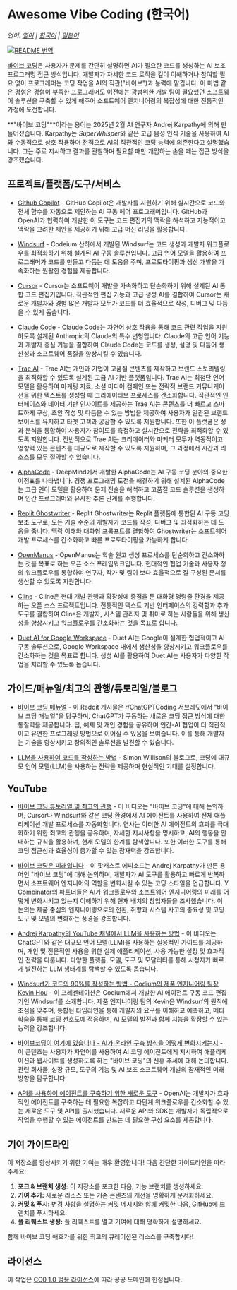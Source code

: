 # Awesome Vibe Coding (한국어)

*언어: [영어](README.md) | [한국어](README.ko.md) | [일본어](README.ja.md)*

[![README 번역](https://github.com/roboco-io/awesome-vibecoding/actions/workflows/translate-readme.yml/badge.svg)](https://github.com/roboco-io/awesome-vibecoding/actions/workflows/translate-readme.yml)

[바이브 코딩](https://en.wikipedia.org/wiki/Vibe_coding)은 사용자가 문제를 간단히 설명하면 AI가 필요한 코드를 생성하는 AI 보조 프로그래밍 접근 방식입니다. 개발자가 자세한 코드 로직을 깊이 이해하거나 참여할 필요 없이 프로그래머는 코딩 작업을 AI의 직관("바이브")과 능력에 맡깁니다. 이 마법 같은 경험은 경험이 부족한 프로그래머도 이전에는 광범위한 개발 팀이 필요했던 소프트웨어 솔루션을 구축할 수 있게 해주어 소프트웨어 엔지니어링의 복잡성에 대한 전통적인 가정에 도전합니다.

**"바이브 코딩"**이라는 용어는 2025년 2월 AI 연구자 Andrej Karpathy에 의해 만들어졌습니다. Karpathy는 *SuperWhisper*와 같은 고급 음성 인식 기술을 사용하여 AI와 수동적으로 상호 작용하며 전적으로 AI의 직관적인 코딩 능력에 의존한다고 설명했습니다. 그는 주로 지시하고 결과를 관찰하며 필요할 때만 개입하는 손을 떼는 접근 방식을 강조했습니다.

## 프로젝트/플랫폼/도구/서비스

- [Github Copilot](https://github.com/features/copilot) - GitHub Copilot은 개발자를 지원하기 위해 실시간으로 코드와 전체 함수를 자동으로 제안하는 AI 구동 페어 프로그래머입니다. GitHub과 OpenAI가 협력하여 개발한 이 도구는 코드 편집기의 맥락을 해석하고 지능적이고 맥락을 고려한 제안을 제공하기 위해 고급 머신 러닝을 활용합니다.

- [Windsurf](https://codeium.com/windsurf) - Codeium 산하에서 개발된 Windsurf는 코드 생성과 개발자 워크플로우를 최적화하기 위해 설계된 AI 구동 솔루션입니다. 고급 언어 모델을 활용하여 프로그래머가 코드를 만들고 다듬는 데 도움을 주며, 프로토타이핑과 생산 개발을 가속화하는 원활한 경험을 제공합니다.

- [Cursor](https://www.cursor.com/) - Cursor는 소프트웨어 개발을 가속화하고 단순화하기 위해 설계된 AI 통합 코드 편집기입니다. 직관적인 편집 기능과 고급 생성 AI를 결합하여 Cursor는 새로운 개발자와 경험 많은 개발자 모두가 코드를 더 효율적으로 작성, 디버그 및 다듬을 수 있게 돕습니다.

- [Claude Code](https://docs.anthropic.com/en/docs/agents-and-tools/claude-code/overview) - Claude Code는 자연어 상호 작용을 통해 코드 관련 작업을 지원하도록 설계된 Anthropic의 Claude의 특수 변형입니다. Claude의 고급 언어 기능과 개발자 중심 기능을 결합하여 Claude Code는 코드를 생성, 설명 및 다듬어 생산성과 소프트웨어 품질을 향상시킬 수 있습니다.

- [Trae AI](https://www.futuretools.io/tools/trae-ai) - Trae AI는 개인과 기업이 고품질 콘텐츠를 제작하고 브랜드 스토리텔링을 최적화할 수 있도록 설계된 고급 AI 기반 플랫폼입니다. Trae AI는 최첨단 언어 모델을 활용하여 마케팅 자료, 소셜 미디어 캠페인 또는 전략적 브랜드 커뮤니케이션을 위한 텍스트를 생성할 때 크리에이티브 프로세스를 간소화합니다. 직관적인 인터페이스와 데이터 기반 인사이트를 제공하는 Trae AI는 콘텐츠를 더 빠르고 스마트하게 구상, 초안 작성 및 다듬을 수 있는 방법을 제공하여 사용자가 일관된 브랜드 보이스를 유지하고 타겟 고객과 공감할 수 있도록 지원합니다. 또한 이 플랫폼은 성과 분석을 통합하여 사용자가 참여도를 측정하고 실시간으로 전략을 최적화할 수 있도록 지원합니다. 전반적으로 Trae AI는 크리에이터와 마케터 모두가 역동적이고 영향력 있는 콘텐츠를 대규모로 제작할 수 있도록 지원하며, 그 과정에서 시간과 리소스를 모두 절약할 수 있습니다.

- [AlphaCode](https://alphacode.deepmind.com/) - DeepMind에서 개발한 AlphaCode는 AI 구동 코딩 분야의 중요한 이정표를 나타냅니다. 경쟁 프로그래밍 도전을 해결하기 위해 설계된 AlphaCode는 고급 언어 모델을 활용하여 문제 진술을 해석하고 고품질 코드 솔루션을 생성하며 인간 프로그래머와 유사한 추론 단계를 수행합니다.

- [Replit Ghostwriter](https://replit.com/learn/intro-to-ghostwriter) - Replit Ghostwriter는 Replit 플랫폼에 통합된 AI 구동 코딩 보조 도구로, 모든 기술 수준의 개발자가 코드를 작성, 디버그 및 최적화하는 데 도움을 줍니다. 맥락 이해와 대화형 프롬프트를 결합하여 Ghostwriter는 소프트웨어 개발 프로세스를 간소화하고 빠른 프로토타이핑을 가능하게 합니다.

- [OpenManus](https://github.com/mannaandpoem/OpenManus) - OpenManus는 학술 원고 생성 프로세스를 단순화하고 간소화하는 것을 목표로 하는 오픈 소스 프레임워크입니다. 현대적인 협업 기술과 사용자 정의 워크플로우를 통합하여 연구자, 작가 및 팀이 보다 효율적으로 잘 구성된 문서를 생산할 수 있도록 지원합니다.

- [Cline](https://github.com/cline/cline) - Cline은 현대 개발 관행과 확장성에 중점을 둔 대화형 명령줄 환경을 제공하는 오픈 소스 프로젝트입니다. 전통적인 텍스트 기반 인터페이스의 강력함과 추가 도구를 결합하여 Cline은 개발자, 시스템 관리자 및 취미로 하는 사람들을 위해 생산성을 향상시키고 워크플로우를 간소화하는 것을 목표로 합니다.

- [Duet AI for Google Workspace](https://workspace.google.com/blog/product-announcements/duet-ai?hl=en) - Duet AI는 Google이 설계한 협업적이고 AI 구동 솔루션으로, Google Workspace 내에서 생산성을 향상시키고 워크플로우를 간소화하는 것을 목표로 합니다. 생성 AI를 활용하여 Duet AI는 사용자가 다양한 작업을 처리할 수 있도록 돕습니다.

## 가이드/매뉴얼/최고의 관행/튜토리얼/블로그

- [바이브 코딩 매뉴얼](https://www.reddit.com/r/ChatGPTCoding/comments/1j5l4xw/vibe_coding_manual/) - 이 Reddit 게시물은 r/ChatGPTCoding 서브레딧에서 "바이브 코딩 매뉴얼"을 탐구하며, ChatGPT가 구동하는 새로운 코딩 접근 방식에 대한 통찰력을 제공합니다. 팁, 예제 및 개인 경험을 공유하며 인간-AI 협업이 더 직관적이고 유연한 프로그래밍 방법으로 이어질 수 있음을 보여줍니다. 이를 통해 개발자는 기술을 향상시키고 창의적인 솔루션을 발견할 수 있습니다.

- [LLM을 사용하여 코드를 작성하는 방법](https://simonwillison.net/2025/Mar/11/using-llms-for-code/#set-reasonable-expectations) - Simon Willison의 블로그로, 코딩에 대규모 언어 모델(LLM)을 사용하는 전략을 제공하며 현실적인 기대를 설정합니다.

## YouTube
- [바이브 코딩 튜토리얼 및 최고의 관행](https://www.youtube.com/watch?v=YWwS911iLhg&t=907s) - 이 비디오는 "바이브 코딩"에 대해 논의하며, Cursor나 Windsurf와 같은 코딩 환경에서 AI 에이전트를 사용하여 전체 애플리케이션 개발 프로세스를 자동화합니다. 연사는 이러한 AI 에이전트의 효과를 극대화하기 위한 최고의 관행을 공유하며, 자세한 지시사항을 명시하고, AI의 행동을 안내하는 규칙을 활용하며, 현재 모델의 한계를 탐색합니다. 또한 이러한 도구를 통해 코딩 접근성과 효율성이 증가할 수 있는 잠재력을 강조합니다.

- [바이브 코딩은 미래입니다](https://www.youtube.com/watch?v=IACHfKmZMr8&t=1606s) - 이 팟캐스트 에피소드는 Andrej Karpathy가 만든 용어인 "바이브 코딩"에 대해 논의하며, 개발자가 AI 도구를 활용하고 빠르게 반복하면서 소프트웨어 엔지니어의 역할을 변화시킬 수 있는 코딩 스타일을 언급합니다. Y Combinator의 파트너들은 AI가 워크플로우와 소프트웨어 엔지니어링의 미래를 어떻게 변화시키고 있는지 이해하기 위해 현재 배치의 창업자들을 조사했습니다. 이 논의는 제품 중심의 엔지니어링으로의 전환, 취향과 시스템 사고의 중요성 및 코딩 도구 및 모델의 변화하는 풍경을 강조합니다.

- [Andrej Karpathy의 YouTube 채널에서 LLM을 사용하는 방법](https://www.youtube.com/watch?v=EWvNQjAaOHw) - 이 비디오는 ChatGPT와 같은 대규모 언어 모델(LLM)을 사용하는 실용적인 가이드를 제공하며, 개인 및 전문적인 사용을 위한 실제 애플리케이션, 사용 가능한 설정 및 효과적인 전략을 다룹니다. 다양한 플랫폼, 모델, 도구 및 모달리티를 통해 시청자가 빠르게 발전하는 LLM 생태계를 탐색할 수 있도록 돕습니다.

- [Windsurf가 코드의 90%를 작성하는 방법 - Codium의 제품 엔지니어링 팀장 Kevin Hou](https://www.youtube.com/watch?v=bVNNvWq6dKo) - 이 프레젠테이션은 Codium에서 개발한 AI 에이전트 구동 코드 편집기인 Windsurf를 소개합니다. 제품 엔지니어링 팀의 Kevin은 Windsurf의 원칙에 초점을 맞추며, 통합된 타임라인을 통해 개발자의 요구를 이해하고 예측하고, 메타 학습을 통해 코딩 선호도에 적응하며, AI 모델의 발전과 함께 지능을 확장할 수 있는 능력을 강조합니다.

- [바이브코딩이 여기에 있습니다 - AI가 온라인 구축 방식을 어떻게 변화시키는지](https://www.youtube.com/watch?v=xxA-M3HrKrc) - 이 콘텐츠는 사용자가 자연어를 사용하여 AI 코딩 에이전트에게 지시하여 애플리케이션과 웹사이트를 생성하도록 하는 "바이브 코딩"의 신흥 추세에 대해 논의합니다. 관련 회사들, 성장 규모, 도구의 기능 및 AI 보조 소프트웨어 개발의 잠재적인 미래 방향을 탐구합니다.

- [API를 사용하여 에이전트를 구축하기 위한 새로운 도구](https://www.youtube.com/watch?v=hciNKcLwSes) - OpenAI는 개발자가 효과적인 에이전트를 구축하는 데 필요한 복잡하고 다단계 워크플로우를 간소화할 수 있는 새로운 도구 및 API를 출시했습니다. 새로운 API와 SDK는 개발자가 독립적으로 작업을 수행할 수 있는 에이전트를 만드는 데 필요한 구성 요소를 제공합니다.

## 기여 가이드라인

이 저장소를 향상시키기 위한 기여는 매우 환영합니다! 다음 간단한 가이드라인을 따라 주세요:

1. **포크 & 브랜치 생성:** 이 저장소를 포크한 다음, 기능 브랜치를 생성하세요.
2. **기여 추가:** 새로운 리소스 또는 기존 콘텐츠의 개선을 명확하게 문서화하세요.
3. **커밋 & 푸시:** 변경 사항을 설명하는 커밋 메시지와 함께 커밋한 다음, GitHub에 브랜치를 푸시하세요.
4. **풀 리퀘스트 생성:** 풀 리퀘스트를 열고 기여에 대해 명확하게 설명하세요.

함께 바이브 코딩 애호가를 위한 최고의 큐레이션된 리소스를 구축합시다!

## 라이선스

이 작업은 [CC0 1.0 범용 라이선스](https://creativecommons.org/publicdomain/zero/1.0/)에 따라 공공 도메인에 헌정됩니다.